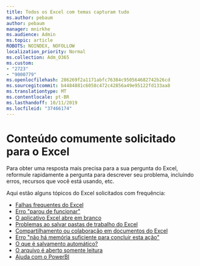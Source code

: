 ```yaml
---
title: Todos os Excel com temas capturam tudo
ms.author: pebaum
author: pebaum
manager: mnirkhe
ms.audience: Admin
ms.topic: article
ROBOTS: NOINDEX, NOFOLLOW
localization_priority: Normal
ms.collection: Adm_O365
ms.custom:
- "2723"
- "9000779"
ms.openlocfilehash: 286269f2a1171abfc76384c950564682742b26cd
ms.sourcegitcommit: b4484881c6058c472c42856a49e95122fd133aa8
ms.translationtype: MT
ms.contentlocale: pt-BR
ms.lasthandoff: 10/11/2019
ms.locfileid: "37466174"
---
```

# <a name="commonly-requested-content-for-excel"></a>Conteúdo comumente solicitado para o Excel

Para obter uma resposta mais precisa para a sua pergunta do Excel, reformule rapidamente a pergunta para descrever seu problema, incluindo erros, recursos que você está usando, etc. 

Aqui estão alguns tópicos do Excel solicitados com frequência:

- [Falhas frequentes do Excel](https://support.office.com/article/Excel-not-responding-hangs-freezes-or-stops-working-37E7D3C9-9E84-40BF-A805-4CA6853A1FF4)
- [Erro "parou de funcionar"](https://support.office.com/client/52bd7985-4e99-4a35-84c8-2d9b8301a2fa)
- [O aplicativo Excel abre em branco](https://docs.microsoft.com/office/troubleshoot/excel/excel-opens-blank)
- [Problemas ao salvar pastas de trabalho do Excel](https://docs.microsoft.com/office/troubleshoot/excel/issue-when-save-excel-workbooks)
- [Compartilhamento ou colaboração em documentos do Excel](https://support.office.com/article/7152aa8b-b791-414c-a3bb-3024e46fb104)
- [Erro "não há memória suficiente para concluir esta ação"](https://docs.microsoft.com/office/troubleshoot/excel/available-resources-errors)
- [O que é salvamento automático?](https://support.office.com/article/6d6bd723-ebfd-4e40-b5f6-ae6e8088f7a5)
- [O arquivo é aberto somente leitura](https://support.office.com/article/why-did-my-file-open-read-only-3ab4b792-da50-4b38-8628-14c64e1f1d15)
- [Ajuda com o PowerBI](https://powerbi.microsoft.com/en-us/support/)